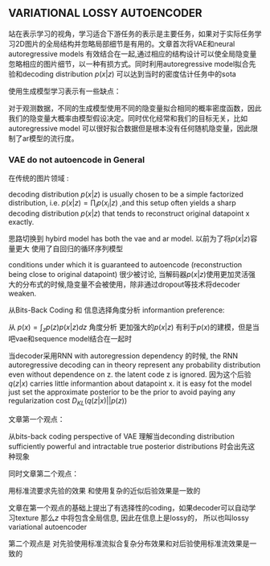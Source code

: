 ## VARIATIONAL LOSSY AUTOENCODER

站在表示学习的视角，学习适合下游任务的表示是主要任务，如果对于实际任务学习2D图片的全局结构并忽略局部细节是有用的。文章首次将VAE和neural autoregressive models 有效结合在一起,通过相应的结构设计可以使全局隐变量忽略相应的图片细节，以一种有损方式。同时利用autoregressive model拟合先验和decoding distribution $p(x|z)$ 可以达到当时的密度估计任务中的sota



使用生成模型学习表示有一些缺点：

对于观测数据，不同的生成模型使用不同的隐变量拟合相同的概率密度函数，因此我们的隐变量大概率由模型假设决定。同时优化经常和我们的目标无关，比如autoregressive model 可以很好拟合数据但是根本没有任何随机隐变量，因此限制了ar模型的流行度。



### VAE do not autoencode in General

在传统的图片领域 :

decoding distribution $p(x|z)$ is usually chosen to be a simple factorized distribution, i.e. $p(x|z)=\prod_{i}p(x_{i}|z)$ ,and this setup often yields a sharp decoding distribution $p(x|z)$ that tends to reconstruct original datapoint x exactly.



思路切换到 hybird model has both the vae and ar model. 以前为了将$p(x|z)$容量更大 使用了自回归的循环序列模型

conditions under which it is guaranteed to autoencode (reconstruction being close to original datapoint) 很少被讨论, 当解码器$p(x|z)$使用更加灵活强大的分布式的时候,隐变量不会被使用，除非通过dropout等技术将decoder weaken.

从Bits-Back Coding 和 信息选择角度分析 informantion preference:  

从 $p(x)=\int_{z}p(z)p(x|z)dz$ 角度分析 更加强大的$p(x|z)$ 有利于$p(x)$的建模，但是当吧vae和sequence model结合在一起时



当decoder采用RNN  with autoregression dependency 的时候, the RNN autoregressive decoding can in theory represent any probability distribution even without dependence on z. the latent code z is ignored. 因为这个后验 $q(z|x)$ carries little informantion about datapoint x.  it is easy fot the model just set the approximate posterior to be the prior to avoid paying any regularization cost $D_{KL}(q(z|x)||p(z))$



文章第一个观点：

从bits-back coding perspective of VAE 理解当deconding  distribution sufficiently powerful and intractable true posterior distributions 时会出先这种现象

<!--*但是这个论点有点靠不住，因为就算decoder的能力很强时可以represent $p(x)$， 如果近似后验和先验一致，也无法将objective减少到最低，因为objective是要求重构而不是拟合$p(x)$--> 



同时文章第二个观点：

用标准流要求先验的效果 和使用复杂的近似后验效果是一致的



文章在第一个观点的基础上提出了有选择性的coding，如果decoder可以自动学习texture 那么$z$ 中将包含全局信息, 因此在信息上是lossy的， 所以也叫lossy variational autoencoder

第二个观点是 对先验使用标准流拟合复杂分布效果和对后验使用标准流效果是一致的









 

















 

